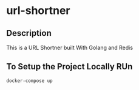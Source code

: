 # url-shortner

## Description
This is a URL Shortner built With Golang and Redis

## To Setup the Project Locally RUn
```
docker-compose up
``` 
